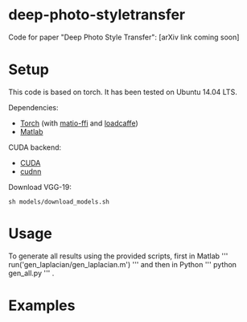 # deep-photo-styletransfer
Code for paper "Deep Photo Style Transfer": [arXiv link coming soon]


# Setup
This code is based on torch. It has been tested on Ubuntu 14.04 LTS. 

Dependencies:
* [Torch](https://github.com/torch/torch7) (with [matio-ffi](https://github.com/soumith/matio-ffi.torch) and [loadcaffe](https://github.com/szagoruyko/loadcaffe))
* [Matlab](https://www.mathworks.com/)

CUDA backend:
* [CUDA](https://developer.nvidia.com/cuda-downloads)
* [cudnn](https://developer.nvidia.com/cudnn)

Download VGG-19:
```
sh models/download_models.sh
```

# Usage
To generate all results using the provided scripts, first in Matlab
'''
run('gen_laplacian/gen_laplacian.m')
'''
and then in Python
'''
python gen_all.py
'''
.


# Examples












